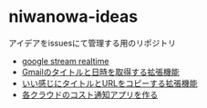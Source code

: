 # niwanowa-ideas

アイデアをissuesにて管理する用のリポジトリ

<!-- ISSUE_LIST_START -->
- [google stream realtime](https://github.com/niwanowa/niwanowa-ideas/issues/49)
- [Gmailのタイトルと日時を取得する拡張機能](https://github.com/niwanowa/niwanowa-ideas/issues/48)
- [いい感じにタイトルとURLをコピーする拡張機能](https://github.com/niwanowa/niwanowa-ideas/issues/45)
- [各クラウドのコスト通知アプリを作る](https://github.com/niwanowa/niwanowa-ideas/issues/44)
<!-- github actions: Updated on 2025-02-03 01:31:51 UTC-->
<!-- ISSUE_LIST_END -->
